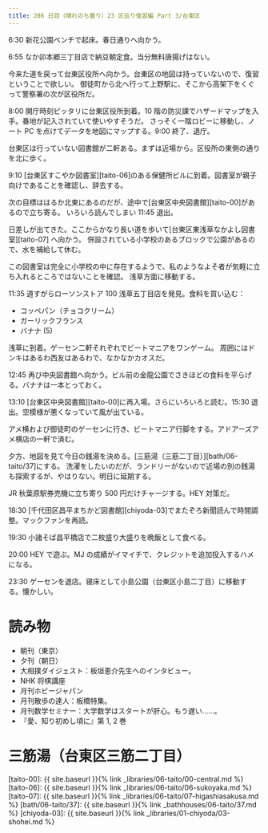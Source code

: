 ```yaml
---
title: 286 日目（晴れのち曇り）23 区巡り復習編 Part 3/台東区
---
```


6:30 新花公園ベンチで起床。春日通りへ向かう。

6:55 なか卯本郷三丁目店で納豆朝定食。当分無料唐揚げはない。

今来た道を戻って台東区役所へ向かう。台東区の地図は持っていないので、復習ということで欲しい。
御徒町から北へ行って上野駅に、そこから高架下をくぐって警察署の次が区役所だ。

8:00 開庁時刻ピッタリに台東区役所到着。10 階の防災課でハザードマップを入手。番地が記入されていて使いやすそうだ。
さっそく一階ロビーに移動し、ノート PC を点けてデータを地図にマップする。9:00 終了、退庁。

台東区は行っていない図書館が二軒ある。まずは近場から。区役所の東側の通りを北に歩く。

9:10 [台東区すこやか図書室][taito-06]のある保健所ビルに到着。図書室が親子向けであることを確認し、辞去する。

次の目標ははるか北東にあるのだが、途中で[台東区中央図書館][taito-00]があるので立ち寄る。
いろいろ読んでしまい 11:45 退出。

日差しが出てきた。ここからかなり長い道を歩いて[台東区東浅草なかよし図書室][taito-07] へ向かう。
併設されている小学校のあるブロックで公園があるので、水を補給して休む。

この図書室は完全に小学校の中に存在するようで、私のようなよそ者が気軽に立ち入れるところではないことを確認。
浅草方面に移動する。

11:35 道すがらローソンストア 100 浅草五丁目店を発見。食料を買い込む：

* コッペパン（チョコクリーム）
* ガーリックフランス
* バナナ (5)

浅草に到着。ゲーセン二軒それぞれでビートマニアをワンゲーム。
周囲にはドンキはあるわ西友はあるわで、なかなかカオスだ。

12:45 再び中央図書館へ向かう。ビル前の金龍公園でさきほどの食料を平らげる。バナナは一本とっておく。

13:10 [台東区中央図書館][taito-00]に再入場。さらにいろいろと読む。15:30 退出。空模様が悪くなっていて風が出ている。

アメ横および御徒町のゲーセンに行き、ビートマニア行脚をする。アドアーズアメ横店の一軒で済む。

夕方、地図を見て今日の銭湯を決める。[三筋湯（三筋二丁目）][bath/06-taito/37]にする。
洗濯をしたいのだが、ランドリーがないので近場の別の銭湯も探索するが、やはりない。明日に延期する。

JR 秋葉原駅券売機に立ち寄り 500 円だけチャージする。HEY 対策だ。

18:30 [千代田区昌平まちかど図書館][chiyoda-03]でまたぞろ新聞読んで時間調整。マックファンを再読。

19:30 小諸そば昌平橋店で二枚盛り大盛りを晩飯として食べる。

20:00 HEY で遊ぶ。MJ の成績がイマイチで、クレジットを追加投入するハメになる。

23:30 ゲーセンを退店。寝床として小島公園（台東区小島二丁目）に移動する。懐かしい。

# 読み物

* 朝刊（東京）
* 夕刊（朝日）
* 大相撲ダイジェスト：板垣恵介先生へのインタビュー。
* NHK 将棋講座
* 月刊ホビージャパン
* 月刊散歩の達人：板橋特集。
* 月刊数学セミナー：大学数学はスタートが肝心。もう遅い……。
* 『愛、知り初めし頃に』第 1, 2 巻

# 三筋湯（台東区三筋二丁目）

[taito-00]: {{ site.baseurl }}{% link _libraries/06-taito/00-central.md %}
[taito-06]: {{ site.baseurl }}{% link _libraries/06-taito/06-sukoyaka.md %}
[taito-07]: {{ site.baseurl }}{% link _libraries/06-taito/07-higashiasakusa.md %}
[bath/06-taito/37]: {{ site.baseurl }}{% link _bathhouses/06-taito/37.md %}
[chiyoda-03]: {{ site.baseurl }}{% link _libraries/01-chiyoda/03-shohei.md %}
